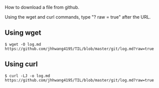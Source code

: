 How to download a file from github.

Using the wget and curl commands, type "? raw = true" after the URL.

## Using wget
```
$ wget -O log.md https://github.com/jhhwang4195/TIL/blob/master/git/log.md?raw=true
```

## Using curl
```
$ curl -LJ -o log.md https://github.com/jhhwang4195/TIL/blob/master/git/log.md?raw=true
```
